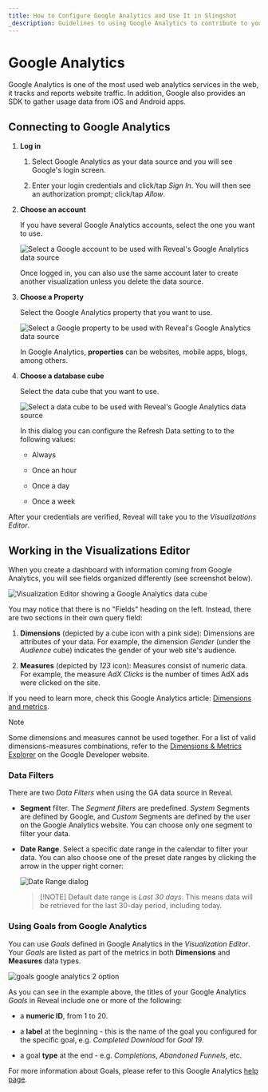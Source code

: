 ```yaml
---
title: How to Configure Google Analytics and Use It in Slingshot 
_description: Guidelines to using Google Analytics to contribute to your data insights for business.
---
```


# Google Analytics

Google Analytics is one of the most used web analytics services in the
web, it tracks and reports website traffic. In addition, Google also
provides an SDK to gather usage data from iOS and Android apps.

## Connecting to Google Analytics

1.  **Log in**

    1.  Select Google Analytics as your data source and you will see
        Google's login screen.

    2.  Enter your login credentials and click/tap _Sign In_. You will then
        see an authorization prompt; click/tap _Allow_.

2.  **Choose an account**

    If you have several Google Analytics accounts, select the one you
    want to use.

    <img src="images/choose-ga-account.png" alt="Select a Google account to be used with Reveal's Google Analytics data source" class="responsive-img"/>

    Once logged in, you can also use the same account later to create
    another visualization unless you delete the data source.

3.  **Choose a Property**

    Select the Google Analytics property that you want to use.

    <img src="images/choose-ga-property.png" alt="Select a Google property to be used with Reveal's Google Analytics data source" class="responsive-img"/>

    In Google Analytics, **properties** can be websites, mobile apps,
    blogs, among others.

4.  **Choose a database cube**

    Select the data cube that you want to use.

    <img src="images/choose-ga-datacube.png" alt="Select a data cube to be used with Reveal's Google Analytics data source" class="responsive-img"/>

    In this dialog you can configure the Refresh Data setting to to the
    following values:

      - Always

      - Once an hour

      - Once a day

      - Once a week

After your credentials are verified, Reveal will take you to the _Visualizations Editor_.

## Working in the Visualizations Editor

When you create a dashboard with information coming from Google Analytics, you will see fields organized differently (see screenshot below).

<img src="images/ga-visualizationeditor.png" alt="Visualization Editor showing a Google Analytics data cube" class="responsive-img"/>

You may notice that there is no "Fields" heading on the left. Instead, there are two sections in their own query field:

1.  **Dimensions** (depicted by a cube icon with a pink side): Dimensions are attributes of your data. For example, the dimension _Gender_ (under the _Audience_ cube) indicates the gender of your web site's audience.

2.  **Measures** (depicted by *123* icon): Measures consist of numeric data. For example, the measure _AdX Clicks_ is the number of times AdX ads were clicked on the site.

If you need to learn more, check this Google Analytics article: [Dimensions and metrics](https://support.google.com/analytics/answer/1033861?hl=en). 

>[!NOTE] 
> Some dimensions and measures cannot be used together. For a list of valid dimensions-measures combinations, refer to the [Dimensions & Metrics Explorer](https://ga-dev-tools.appspot.com/dimensions-metrics-explorer/) on the Google Developer website.

### Data Filters

There are two *Data Filters* when using the GA data source in Reveal. 

* **Segment** filter. The *Segment filters* are predefined. *System* Segments are defined by Google, and *Custom* Segments are defined by the user on the Google Analytics website. You can choose only one segment to filter your data. 
* **Date Range**. Select a specific date range in the calendar to filter your data. You can also choose one of the preset date ranges by clicking the arrow in the upper right corner: 

  <img src="images/ga-data-source-date-range-preset.png" alt="Date Range dialog" class="responsive-img"/>

  >[!NOTE] Default date range is _Last 30 days_. This means data will be retrieved for the last 30-day period, including today. 

### Using Goals from Google Analytics

You can use *Goals* defined in Google Analytics in the *Visualization
Editor*. Your *Goals* are listed as part of the metrics in both
**Dimensions** and **Measures** data types.

<img src="images/goals-google-analytics-2-option.png" alt="goals google analytics 2 option" class="responsive-img"/>

As you can see in the example above, the titles of your Google Analytics
*Goals* in Reveal include one or more of the following:

  - a **numeric ID**, from 1 to 20.

  - a **label** at the beginning - this is the name of the goal you
    configured for the specific goal, e.g. *Completed Download* for
    *Goal 19*.

  - a goal **type** at the end - e.g. *Completions*, *Abandoned Funnels*, etc.

For more information about Goals, please refer to this Google Analytics
[help page](https://support.google.com/analytics/answer/1012040?hl=en).
